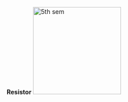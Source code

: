 **Resistor**
<img src="https://www.allelcoelec.com/upfile/images/2c/20240910144914763.png" alt="5th sem" width="200" height="200">
